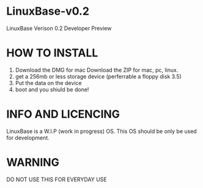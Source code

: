 # LinuxBase-v0.2

LinuxBase Verison 0.2
Developer Preview

# HOW TO INSTALL
1. Download the DMG for mac
   Download the ZIP for mac, pc, linux.
2. get a 256mb or less storage device (perferrable a floppy disk 3.5)
3. Put the data on the device
4. boot and you shiuld be done!

# INFO AND LICENCING

LinuxBase is a W.I.P (work in progress) OS. This
OS should be only be used for development.

# WARNING
DO NOT USE THIS FOR EVERYDAY USE
